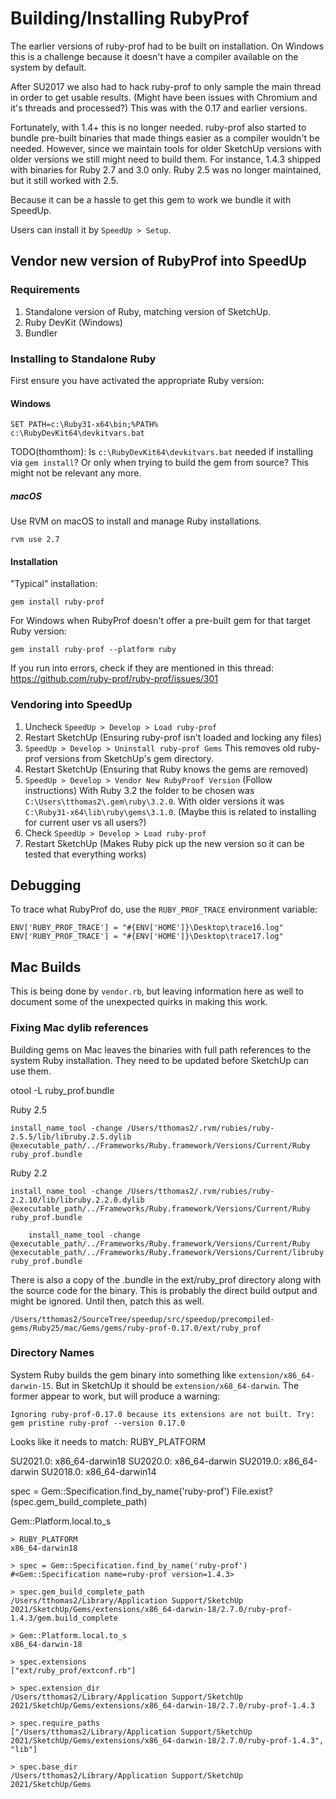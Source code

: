 # Building/Installing RubyProf

The earlier versions of ruby-prof had to be built on installation. On Windows
this is a challenge because it doesn't have a compiler available on the system
by default.

After SU2017 we also had to hack ruby-prof to only sample the main thread in
order to get usable results. (Might have been issues with Chromium and it's
threads and processed?) This was with the 0.17 and earlier versions.

Fortunately, with 1.4+ this is no longer needed. ruby-prof also started to
bundle pre-built binaries that made things easier as a compiler wouldn't be
needed. However, since we maintain tools for older SketchUp versions with
older versions we still might need to build them. For instance, 1.4.3 shipped
with binaries for Ruby 2.7 and 3.0 only. Ruby 2.5 was no longer maintained, but
it still worked with 2.5.

Because it can be a hassle to get this gem to work we bundle it with SpeedUp.

Users can install it by `SpeedUp > Setup`.

## Vendor new version of RubyProf into SpeedUp

### Requirements

1. Standalone version of Ruby, matching version of SketchUp.
2. Ruby DevKit (Windows)
3. Bundler

### Installing to Standalone Ruby

First ensure you have activated the appropriate Ruby version:

#### Windows

    SET PATH=c:\Ruby31-x64\bin;%PATH%
    c:\RubyDevKit64\devkitvars.bat

TODO(thomthom): Is `c:\RubyDevKit64\devkitvars.bat` needed if installing via
`gem install`? Or only when trying to build the gem from source? This might not be relevant any more.

##### macOS

Use RVM on macOS to install and manage Ruby installations.

    rvm use 2.7

#### Installation

"Typical" installation:

```
gem install ruby-prof
```

For Windows when RubyProf doesn't offer a pre-built gem for that target Ruby
version:

```
gem install ruby-prof --platform ruby
```

If you run into errors, check if they are mentioned in this thread: https://github.com/ruby-prof/ruby-prof/issues/301

### Vendoring into SpeedUp

1. Uncheck `SpeedUp > Develop > Load ruby-prof`
1. Restart SketchUp (Ensuring ruby-prof isn't loaded and locking any files)
1. `SpeedUp > Develop > Uninstall ruby-prof Gems` This removes old ruby-prof versions from SketchUp's gem directory.
1. Restart SketchUp (Ensuring that Ruby knows the gems are removed)
1. `SpeedUp > Develop > Vendor New RubyProof Version` (Follow instructions)
    With Ruby 3.2 the folder to be chosen was `C:\Users\tthomas2\.gem\ruby\3.2.0`. With older versions it was `C:\Ruby31-x64\lib\ruby\gems\3.1.0`. (Maybe this is related to installing for current user vs all users?)
1. Check `SpeedUp > Develop > Load ruby-prof`
1. Restart SketchUp (Makes Ruby pick up the new version so it can be tested that everything works)

## Debugging

To trace what RubyProf do, use the `RUBY_PROF_TRACE` environment variable:

    ENV['RUBY_PROF_TRACE'] = "#{ENV['HOME']}\Desktop\trace16.log"
    ENV['RUBY_PROF_TRACE'] = "#{ENV['HOME']}\Desktop\trace17.log"

## Mac Builds

This is being done by `vendor.rb`, but leaving information here as well to
document some of the unexpected quirks in making this work.

### Fixing Mac dylib references

Building gems on Mac leaves the binaries with full path references to the system
Ruby installation. They need to be updated before SketchUp can use them.

otool -L ruby_prof.bundle

Ruby 2.5

    install_name_tool -change /Users/tthomas2/.rvm/rubies/ruby-2.5.5/lib/libruby.2.5.dylib @executable_path/../Frameworks/Ruby.framework/Versions/Current/Ruby ruby_prof.bundle

Ruby 2.2

    install_name_tool -change /Users/tthomas2/.rvm/rubies/ruby-2.2.10/lib/libruby.2.2.0.dylib @executable_path/../Frameworks/Ruby.framework/Versions/Current/Ruby ruby_prof.bundle

        install_name_tool -change @executable_path/../Frameworks/Ruby.framework/Versions/Current/Ruby @executable_path/../Frameworks/Ruby.framework/Versions/Current/libruby.2.2.0.dylib ruby_prof.bundle

There is also a copy of the .bundle in the ext/ruby_prof directory along with
the source code for the binary. This is probably the direct build output and
might be ignored. Until then, patch this as well.

    /Users/tthomas2/SourceTree/speedup/src/speedup/precompiled-gems/Ruby25/mac/Gems/gems/ruby-prof-0.17.0/ext/ruby_prof

### Directory Names

System Ruby builds the gem binary into something like
`extension/x86_64-darwin-15`. But in SketchUp it should be
`extension/x68_64-darwin`. The former appear to work, but will produce a
warning:

    Ignoring ruby-prof-0.17.0 because its extensions are not built. Try: gem pristine ruby-prof --version 0.17.0

Looks like it needs to match: RUBY_PLATFORM

SU2021.0: x86_64-darwin18
SU2020.0: x86_64-darwin
SU2019.0: x86_64-darwin
SU2018.0: x86_64-darwin14

spec = Gem::Specification.find_by_name('ruby-prof')
File.exist?(spec.gem_build_complete_path)

Gem::Platform.local.to_s

```
> RUBY_PLATFORM
x86_64-darwin18

> spec = Gem::Specification.find_by_name('ruby-prof')
#<Gem::Specification name=ruby-prof version=1.4.3>

> spec.gem_build_complete_path
/Users/tthomas2/Library/Application Support/SketchUp 2021/SketchUp/Gems/extensions/x86_64-darwin-18/2.7.0/ruby-prof-1.4.3/gem.build_complete

> Gem::Platform.local.to_s
x86_64-darwin-18

> spec.extensions
["ext/ruby_prof/extconf.rb"]

> spec.extension_dir
/Users/tthomas2/Library/Application Support/SketchUp 2021/SketchUp/Gems/extensions/x86_64-darwin-18/2.7.0/ruby-prof-1.4.3

> spec.require_paths
["/Users/tthomas2/Library/Application Support/SketchUp 2021/SketchUp/Gems/extensions/x86_64-darwin-18/2.7.0/ruby-prof-1.4.3", "lib"]

> spec.base_dir
/Users/tthomas2/Library/Application Support/SketchUp 2021/SketchUp/Gems
```
